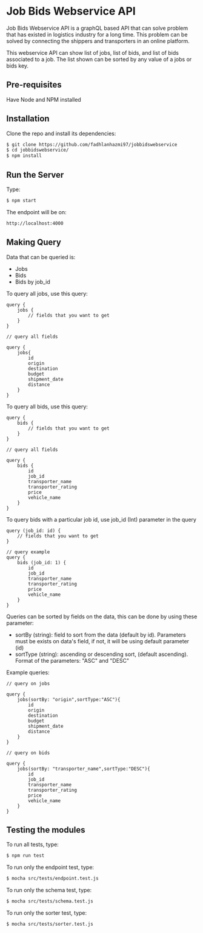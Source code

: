 Job Bids Webservice API
===============
Job Bids Webservice API is a graphQL based API that can solve problem that has existed in logistics industry for a long time. This problem can be solved by connecting the shippers and transporters in an online platform.

This webservice API can show list of jobs, list of bids, and list of bids associated to a job. The list shown can be sorted by any value of a jobs or bids key.

Pre-requisites
--------------
Have Node and NPM installed

Installation
--------------
Clone the repo and install its dependencies:
```sh
$ git clone https://github.com/fadhlanhazmi97/jobbidswebservice
$ cd jobbidswebservice/
$ npm install
``` 

Run the Server
---------------
Type:
```sh
$ npm start
```

The endpoint will be on:
```sh
http://localhost:4000
```

Making Query
---------------
Data that can be queried is:
- Jobs
- Bids
- Bids by job_id

To query all jobs, use this query:
```
query {
    jobs {
        // fields that you want to get
    }
}

// query all fields

query {
    jobs{
        id
        origin
        destination
        budget
        shipment_date
        distance
    }
}
```
To query all bids, use this query:
```
query {
    bids {
        // fields that you want to get
    }
}

// query all fields

query {
    bids {
        id
        job_id
        transporter_name
        transporter_rating
        price
        vehicle_name
    }
}
```
To query bids with a particular job id, use job_id (Int) parameter in the query
```
query (job_id: id) {
    // fields that you want to get
}

// query example
query {
    bids (job_id: 1) {
        id
        job_id
        transporter_name
        transporter_rating
        price
        vehicle_name
    }
}
```

Queries can be sorted by fields on the data, this can be done by using these parameter:
- sortBy (string): field to sort from the data (default by id). Parameters must be exists on data's field, if not, it will be using default parameter (id)
- sortType (string): ascending or descending sort, (default ascending). Format of the parameters: "ASC" and "DESC"

Example queries:
```
// query on jobs

query {
    jobs(sortBy: "origin",sortType:"ASC"){
        id
        origin
        destination
        budget
        shipment_date
        distance
    }
}

// query on bids

query {
    jobs(sortBy: "transporter_name",sortType:"DESC"){
        id
        job_id
        transporter_name
        transporter_rating
        price
        vehicle_name
    }
}
```
Testing the modules
---------------
To run all tests, type:
```sh
$ npm run test
```

To run only the endpoint test, type:
```sh
$ mocha src/tests/endpoint.test.js
```

To run only the schema test, type:
```sh
$ mocha src/tests/schema.test.js
```

To run only the sorter test, type:
```sh
$ mocha src/tests/sorter.test.js
```